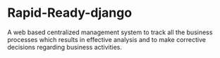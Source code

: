 # Rapid-Ready-django
A web based centralized management system to track all the business processes which results in effective analysis and to make corrective decisions regarding business activities.
